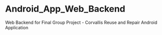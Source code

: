 # Android_App_Web_Backend

Web Backend for Final Group Project - Corvallis Reuse and Repair Android Application
